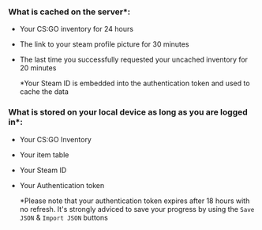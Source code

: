 ### What is cached on the server\*:

- Your CS:GO inventory for 24 hours
- The link to your steam profile picture for 30 minutes
- The last time you successfully requested your uncached inventory for 20 minutes

  \*Your Steam ID is embedded into the authentication token and used to cache the data

### What is stored on your local device as long as you are logged in\*:

- Your CS:GO Inventory
- Your item table
- Your Steam ID
- Your Authentication token

  \*Please note that your authentication token expires after 18 hours with no refresh. It's strongly adviced to save your progress by using the `Save JSON` & `Import JSON` buttons
